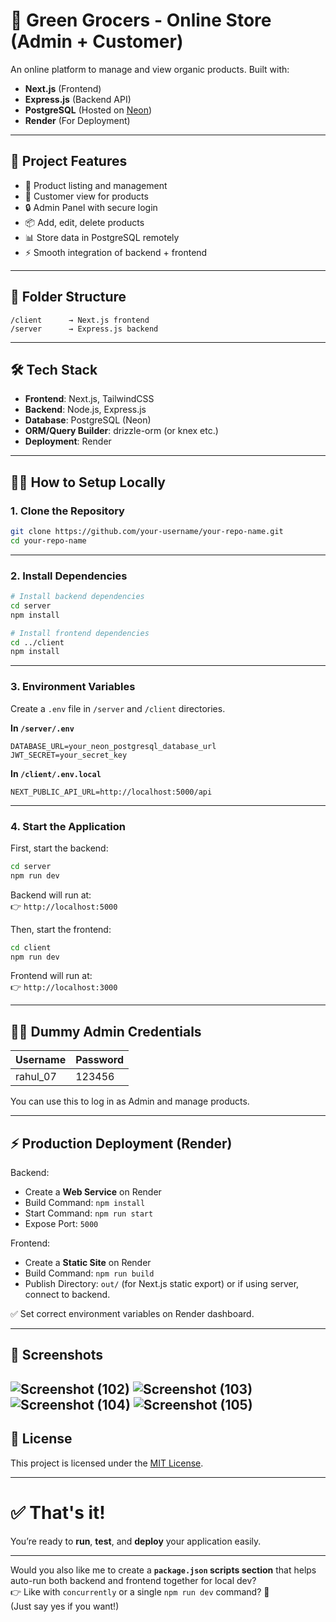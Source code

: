 # 🌟 Green Grocers - Online Store (Admin + Customer)

An online platform to manage and view organic products. Built with:

- **Next.js** (Frontend)
- **Express.js** (Backend API)
- **PostgreSQL** (Hosted on [Neon](https://neon.tech))
- **Render** (For Deployment)

---

## 🚀 Project Features

- 🌱 Product listing and management
- 🛒 Customer view for products
- 🔒 Admin Panel with secure login
- 📦 Add, edit, delete products
- 📊 Store data in PostgreSQL remotely
- ⚡ Smooth integration of backend + frontend

---

## 📂 Folder Structure

```
/client      → Next.js frontend
/server      → Express.js backend
```

---

## 🛠 Tech Stack

- **Frontend**: Next.js, TailwindCSS
- **Backend**: Node.js, Express.js
- **Database**: PostgreSQL (Neon)
- **ORM/Query Builder**: drizzle-orm (or knex etc.)
- **Deployment**: Render

---

## 🧑‍💻 How to Setup Locally

### 1. Clone the Repository

```bash
git clone https://github.com/your-username/your-repo-name.git
cd your-repo-name
```

---

### 2. Install Dependencies

```bash
# Install backend dependencies
cd server
npm install

# Install frontend dependencies
cd ../client
npm install
```

---

### 3. Environment Variables

Create a `.env` file in `/server` and `/client` directories.

**In `/server/.env`**

```env
DATABASE_URL=your_neon_postgresql_database_url
JWT_SECRET=your_secret_key
```

**In `/client/.env.local`**

```env
NEXT_PUBLIC_API_URL=http://localhost:5000/api
```

---

### 4. Start the Application

First, start the backend:

```bash
cd server
npm run dev
```

Backend will run at:  
👉 `http://localhost:5000`

Then, start the frontend:

```bash
cd client
npm run dev
```

Frontend will run at:  
👉 `http://localhost:3000`

---

## 🧑‍🏫 Dummy Admin Credentials

| Username  | Password |
|-----------|----------|
| rahul_07  | 123456   |

You can use this to log in as Admin and manage products.

---

## ⚡ Production Deployment (Render)

Backend:
- Create a **Web Service** on Render
- Build Command: `npm install`
- Start Command: `npm run start`
- Expose Port: `5000`

Frontend:
- Create a **Static Site** on Render
- Build Command: `npm run build`
- Publish Directory: `out/` (for Next.js static export) or if using server, connect to backend.

✅ Set correct environment variables on Render dashboard.

---

## 📸 Screenshots
![Screenshot (102)](https://github.com/user-attachments/assets/11958fc9-16db-418a-b4d9-1dd8eae3e1d8)
![Screenshot (103)](https://github.com/user-attachments/assets/2915b529-6e24-4615-a05d-ee9ea0d98e77)
![Screenshot (104)](https://github.com/user-attachments/assets/62751b5a-965f-4cc2-bbf1-fe4d94382dd1)
![Screenshot (105)](https://github.com/user-attachments/assets/b7b83e20-517a-4c1b-9b7e-7a2c05b5d723)
---

## 📑 License

This project is licensed under the [MIT License](LICENSE).

---

# ✅ That's it!

You’re ready to **run**, **test**, and **deploy** your application easily.

---

Would you also like me to create a **`package.json` scripts section** that helps auto-run both backend and frontend together for local dev?  
👉 Like with `concurrently` or a single `npm run dev` command? 🚀  
(Just say yes if you want!)
